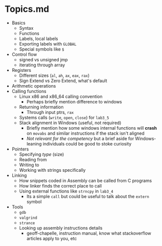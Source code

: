 # Topics.md

- Basics
    - Syntax
    - Functions
    - Labels, local labels
    - Exporting labels with `GLOBAL`
    - Special symbols like `$`
- Control flow
    - signed vs unsigned jmp
    - iterating through array
- Registers
    - Different sizes (`al`, `ah`, `ax`, `eax`, `rax`)
    - Sign Extend vs Zero Extend, what's default
- Arithmetic operations
- Calling functions
    - Linux x86 and x86_64 calling convention
        - Perhaps briefly mention difference to windows
    - Returning information
        - Through input ptrs, `rax`
    - Systems calls (`write`, `open`, `close`) for `lab3_5`
    - Stack alignment in Windows (useful, not required)
        - Briefly mention how some windows internal functions will **crash** on `movabs` and similar instructions if the stack isn't aligned
        - *Not relevant for the competency* but a brief aside for Windows-leaning individuals could be good to stoke curiosity
- Pointers
    - Specifying *type* (size)
    - Reading from
    - Writing to
    - Working with strings specifically
- Linking
    - How snippets coded in Assembly can be called from C programs
    - How linker finds the correct place to call
    - Using external functions like `strncpy` in `lab3_4`
        - Its a simple `call` but could be useful to talk about the `extern` symbol
- Tools 
    - `gdb`
    - `valgrind`
    - `strance`
    - Looking up assembly instructions details
        - geoff-chapelle, instruction manual, know what stackoverflow articles apply to you, etc